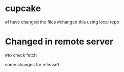 # cupcake
#I have changed the files
#changed this using local repo
# Changed in remote server

#to check fetch

some changes for release1
